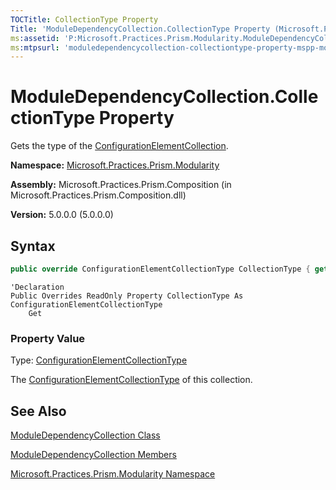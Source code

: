 ```yaml
---
TOCTitle: CollectionType Property
Title: 'ModuleDependencyCollection.CollectionType Property (Microsoft.Practices.Prism.Modularity)'
ms:assetid: 'P:Microsoft.Practices.Prism.Modularity.ModuleDependencyCollection.CollectionType'
ms:mtpsurl: 'moduledependencycollection-collectiontype-property-mspp-modularity.md'
---
```



# ModuleDependencyCollection.CollectionType Property

Gets the type of the [ConfigurationElementCollection](http://msdn.microsoft.com/en-us/library/a35we8et).

**Namespace:** [Microsoft.Practices.Prism.Modularity](/patterns-practices/reference/mspp-modularity-namespace)

**Assembly:** Microsoft.Practices.Prism.Composition (in Microsoft.Practices.Prism.Composition.dll)

**Version:** 5.0.0.0 (5.0.0.0)

## Syntax

```C#
public override ConfigurationElementCollectionType CollectionType { get; }

```

```VB
'Declaration
Public Overrides ReadOnly Property CollectionType As ConfigurationElementCollectionType
	Get

```

### Property Value

Type: [ConfigurationElementCollectionType](http://msdn.microsoft.com/en-us/library/xtb86yh0)

The [ConfigurationElementCollectionType](http://msdn.microsoft.com/en-us/library/xtb86yh0) of this collection.

## See Also

[ModuleDependencyCollection Class](/patterns-practices/reference/moduledependencycollection-class-mspp-modularity)

[ModuleDependencyCollection Members](/patterns-practices/reference/moduledependencycollection-members-mspp-modularity)

[Microsoft.Practices.Prism.Modularity Namespace](/patterns-practices/reference/mspp-modularity-namespace)
